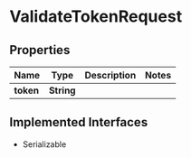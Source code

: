 

# ValidateTokenRequest


## Properties

| Name | Type | Description | Notes |
|------------ | ------------- | ------------- | -------------|
|**token** | **String** |  |  |


## Implemented Interfaces

* Serializable


